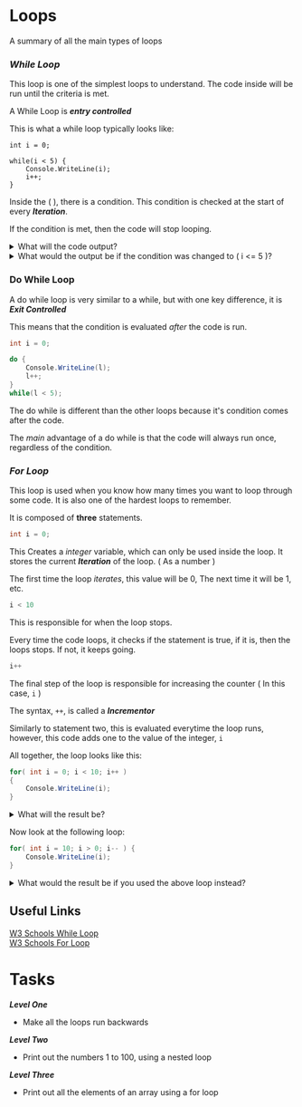 # Loops

A summary of all the main types of loops


### _While Loop_

This loop is one of the simplest loops to understand.
The code inside will be run until the criteria is met.

A While Loop is **_entry controlled_**

This is what a while loop typically looks like:

```
int i = 0;

while(i < 5) {
    Console.WriteLine(i);
    i++;
}
```

Inside the ( ), there is a condition. This condition is checked at the start of every **_Iteration_**.

If the condition is met, then the code will stop looping.

<details>
    <summary>
        What will the code output?
    </summary>

    0 1 2 3 4

</details>

<details>
    <summary>
        What would the output be if the condition was changed to ( i <= 5 )?
    </summary>

    0 1 2 3 4 5

</details>






### Do While Loop

A do while loop is very similar to a while, but with one key difference,
it is **_Exit Controlled_**

This means that the condition is evaluated _after_ the code is run. 

```csharp
int i = 0;

do {
    Console.WriteLine(l);
    l++;
}
while(l < 5);
```

The do while is different than the other loops because it's condition comes after the code.

The _main_ advantage of a do while is that the code will always run once, regardless of the condition.



### _For Loop_

This loop is used when you know how many times you want to loop through some code.
It is also one of the hardest loops to remember.

It is composed of **three** statements.

```csharp
int i = 0;
```

This Creates a _integer_ variable, which can only be used inside the loop. It stores the current **_Iteration_** of the loop. ( As a number )

The first time the loop _iterates_, this value will be 0,
The next time it will be 1, etc.

```csharp
i < 10
```

This is responsible for when the loop stops.

Every time the code loops, it checks if the statement is true, if it is, then the loops stops. If not, it keeps going.

```csharp
i++
```

The final step of the loop is responsible for increasing the counter ( In this case, ```i``` )

The syntax, ```++```, is called a **_Incrementor_**

Similarly to statement two, this is evaluated everytime the loop runs, however, this code adds one to the value of the integer, ```i```


All together, the loop looks like this:

```csharp
for( int i = 0; i < 10; i++ ) 
{ 
    Console.WriteLine(i);
}
```

<details>
    <summary>
        What will the result be?
    </summary>

    0 1 2 3 4 5 6 7 8 9

    Notice how the number 10 is NOT printed!

</details>

Now look at the following loop: 

```csharp
for( int i = 10; i > 0; i-- ) {
    Console.WriteLine(i);
}
```

<details>
    <summary>
        What would the result be if you used the above loop instead?
    </summary>

    10 9 8 7 6 5 4 3 2 1

</details>


## Useful Links
[W3 Schools While Loop](https://www.w3schools.com/cs/cs_while_loop.php) <br>
[W3 Schools For Loop](https://www.w3schools.com/cs/cs_for_loop.php)


# Tasks

**_Level One_**
+ Make all the loops run backwards

**_Level Two_**
+ Print out the numbers 1 to 100, using a nested loop

**_Level Three_**
+ Print out all the elements of an array using a for loop



